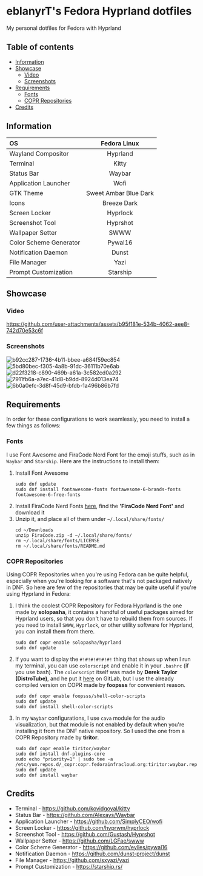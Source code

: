 # eblanyrT's Fedora Hyprland dotfiles
My personal dotfiles for Fedora with Hyprland

## Table of contents
* [Information](#information)
* [Showcase](#showcase)
    * [Video](#video)
    * [Screenshots](#screenshots)
* [Requirements](#requirements)
    * [Fonts](#fonts)
    * [COPR Repositories](#copr-repositories)
* [Credits](#credits)

## Information
|OS| Fedora Linux|
|:-----|:-------:|
|Wayland Compositor| Hyprland|
|Terminal| Kitty|
|Status Bar| Waybar|
|Application Launcher| Wofi|
|GTK Theme| Sweet Ambar Blue Dark|
|Icons| Breeze Dark|
|Screen Locker| Hyprlock|
|Screenshot Tool| Hyprshot|
|Wallpaper Setter| SWWW|
|Color Scheme Generator| Pywal16|
|Notification Daemon| Dunst|
|File Manager| Yazi|
|Prompt Customization| Starship|

## Showcase
### Video
https://github.com/user-attachments/assets/b95f181e-534b-4062-aee8-742d70e53c6f

### Screenshots
![b92cc287-1736-4b11-bbee-a684f59ec854](https://github.com/user-attachments/assets/b92cc287-1736-4b11-bbee-a684f59ec854)
![5bd80bec-f305-4a8b-91dc-36111b70e6ab](https://github.com/user-attachments/assets/5bd80bec-f305-4a8b-91dc-36111b70e6ab)
![d22f3218-c890-469b-a61a-3c582cd0a292](https://github.com/user-attachments/assets/d22f3218-c890-469b-a61a-3c582cd0a292)
![7911fb6a-a7ec-41d8-b9dd-8924d013ea74](https://github.com/user-attachments/assets/7911fb6a-a7ec-41d8-b9dd-8924d013ea74)
![6b0a0efc-3d8f-45d9-bfdb-1a496b86b7fd](https://github.com/user-attachments/assets/6b0a0efc-3d8f-45d9-bfdb-1a496b86b7fd)

## Requirements
In order for these configurations to work seamlessly, you need to install a few things as follows:

### Fonts
I use Font Awesome and FiraCode Nerd Font for the emoji stuffs, such as in `Waybar` and `Starship`. Here are the instructions to install them:
1. Install Font Awesome
    ```
    sudo dnf update
    sudo dnf install fontawesome-fonts fontawesome-6-brands-fonts fontawesome-6-free-fonts
    ```
2. Install FiraCode Nerd Fonts [here](https://www.nerdfonts.com/font-downloads), find the **'FiraCode Nerd Font'** and download it
3. Unzip it, and place all of them under `~/.local/share/fonts/`
    ```
    cd ~/Downloads
    unzip FiraCode.zip -d ~/.local/share/fonts/
    rm ~/.local/share/fonts/LICENSE
    rm ~/.local/share/fonts/README.md
    ```
### COPR Repositories
Using COPR Repositories when you're using Fedora can be quite helpful, especially when you're looking for a software that's not packaged natively in DNF. So here are few of the repositories that may be quite useful if you're using Hyprland in Fedora:
1. I think the coolest COPR Repository for Fedora Hyprland is the one made by **solopasha**, it contains a handful of useful packages aimed for Hyprland users, so that you don't have to rebuild them from sources. If you need to install `SWWW`, `Hyprlock`, or other utility software for Hyprland, you can install them from there.
    ```
    sudo dnf copr enable solopasha/hyprland
    sudo dnf update
    ```
2. If you want to display the `#!#!#!#!#!#!` thing that shows up when I run my terminal, you can use `colorscript` and enable it in your `.bashrc` (if you use bash). The `colorscript` itself was made by **Derek Taylor (DistroTube)**, and he put it [here](https://gitlab.com/dwt1/shell-colo33r-scripts) on GitLab, but I use the already compiled version on COPR made by **foopsss** for convenient reason.
    ```
    sudo dnf copr enable foopsss/shell-color-scripts
    sudo dnf update
    sudo dnf install shell-color-scripts
    ```
3. In my `Waybar` configurations, I use `cava` module for the audio visualization, but that module is not enabled by default when you're installing it from the DNF native repository. So I used the one from a COPR Repository made by **tiritor**.
    ```
    sudo dnf copr enable tiritor/waybar
    sudo dnf install dnf-plugins-core
    sudo echo "priority=1" | sudo tee -a /etc/yum.repos.d/_copr:copr.fedorainfracloud.org:tiritor:waybar.repo
    sudo dnf update
    sudo dnf install waybar
    ```

## Credits
- Terminal - https://github.com/kovidgoyal/kitty
- Status Bar - https://github.com/Alexays/Waybar
- Application Launcher - https://github.com/SimplyCEO/wofi
- Screen Locker - https://github.com/hyprwm/hyprlock
- Screenshot Tool - https://github.com/Gustash/Hyprshot
- Wallpaper Setter - https://github.com/LGFae/swww
- Color Scheme Generator - https://github.com/eylles/pywal16
- Notification Daemon - https://github.com/dunst-project/dunst
- File Manager - https://github.com/sxyazi/yazi
- Prompt Customization - https://starship.rs/

